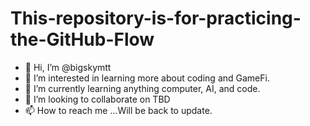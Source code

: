 # This-repository-is-for-practicing-the-GitHub-Flow
- 👋 Hi, I’m @bigskymtt
- 👀 I’m interested in learning more about coding and GameFi.
- 🌱 I’m currently learning anything computer, AI, and code.
- 💞️ I’m looking to collaborate on TBD
- 📫 How to reach me ...Will be back to update.
